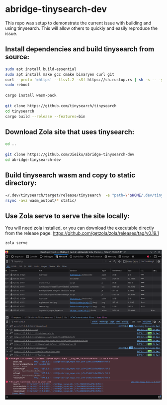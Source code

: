 # abridge-tinysearch-dev
This repo was setup to demonstrate the current issue with building and using tinysearch.
This will allow others to quickly and easily reproduce the issue.


## Install dependencies and build tinysearch from source:

```bash
sudo apt install build-essential
sudo apt install make gcc cmake binaryen curl git
curl --proto '=https' --tlsv1.2 -sSf https://sh.rustup.rs | sh -s -- -y
sudo reboot

cargo install wasm-pack

git clone https://github.com/tinysearch/tinysearch
cd tinysearch
cargo build --release --features=bin
```

## Download Zola site that uses tinysearch:

```bash
cd ..

git clone https://github.com/Jieiku/abridge-tinysearch-dev
cd abridge-tinysearch-dev
```

## Build tinysearch wasm and copy to static directory:

```bash
~/.dev/tinysearch/target/release/tinysearch  -e "path=\"$HOME/.dev/tinysearch\"" --optimize public/data_tinysearch/index.html
rsync -avz wasm_output/* static/
```

## Use Zola serve to serve the site locally:

You will need zola installed, or you can download the executable directly from the release page: https://github.com/getzola/zola/releases/tag/v0.19.1

```bash
zola serve
```

<img src="https://raw.githubusercontent.com/Jieiku/abridge-tinysearch-dev/master/error.png"/>
